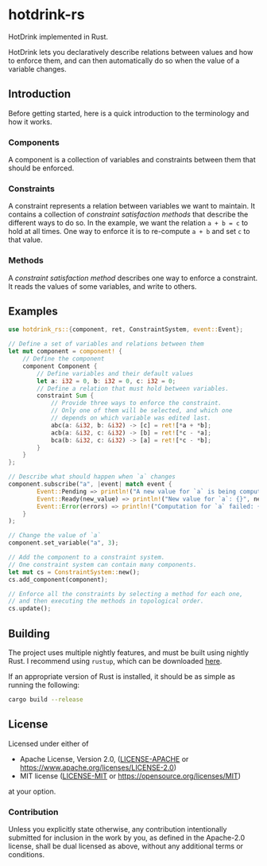 # hotdrink-rs

HotDrink implemented in Rust.

HotDrink lets you declaratively describe relations between values and how to enforce them,
and can then automatically do so when the value of a variable changes.

## Introduction

Before getting started, here is a quick introduction to the terminology and how it works.

### Components

A component is a collection of variables and constraints between them that should be enforced.

### Constraints

A constraint represents a relation between variables we want to maintain.
It contains a collection of *constraint satisfaction methods* that describe the different ways to do so.
In the example, we want the relation `a + b = c` to hold at all times.
One way to enforce it is to re-compute `a + b` and set `c` to that value.

### Methods

A *constraint satisfaction method* describes one way to enforce a constraint.
It reads the values of some variables, and write to others.

## Examples

```rust
use hotdrink_rs::{component, ret, ConstraintSystem, event::Event};

// Define a set of variables and relations between them
let mut component = component! {
    // Define the component
    component Component {
        // Define variables and their default values
        let a: i32 = 0, b: i32 = 0, c: i32 = 0;
        // Define a relation that must hold between variables.
        constraint Sum {
            // Provide three ways to enforce the constraint.
            // Only one of them will be selected, and which one
            // depends on which variable was edited last.
            abc(a: &i32, b: &i32) -> [c] = ret![*a + *b];
            acb(a: &i32, c: &i32) -> [b] = ret![*c - *a];
            bca(b: &i32, c: &i32) -> [a] = ret![*c - *b];
        }
    }
};

// Describe what should happen when `a` changes
component.subscribe("a", |event| match event {
        Event::Pending => println!("A new value for `a` is being computed"),
        Event::Ready(new_value) => println!("New value for `a`: {}", new_value),
        Event::Error(errors) => println!("Computation for `a` failed: {:?}", errors),
    }
);

// Change the value of `a`
component.set_variable("a", 3);

// Add the component to a constraint system.
// One constraint system can contain many components.
let mut cs = ConstraintSystem::new();
cs.add_component(component);

// Enforce all the constraints by selecting a method for each one,
// and then executing the methods in topological order.
cs.update();
```

## Building

The project uses multiple nightly features, and must be built using nightly Rust.
I recommend using `rustup`, which can be downloaded [here](https://rustup.rs/).

If an appropriate version of Rust is installed, it should be as simple as running the following:

```bash
cargo build --release
```

## License

Licensed under either of

* Apache License, Version 2.0, ([LICENSE-APACHE](LICENSE-APACHE) or https://www.apache.org/licenses/LICENSE-2.0)
* MIT license ([LICENSE-MIT](LICENSE-MIT) or https://opensource.org/licenses/MIT)

at your option.

### Contribution

Unless you explicitly state otherwise, any contribution intentionally
submitted for inclusion in the work by you, as defined in the Apache-2.0
license, shall be dual licensed as above, without any additional terms or
conditions.
